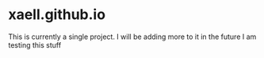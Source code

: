 # xaell.github.io
This is currently a single project. I will be adding more to it in the future
I am testing this stuff